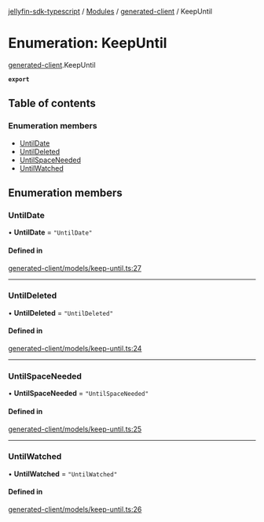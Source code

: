 [jellyfin-sdk-typescript](../README.md) / [Modules](../modules.md) / [generated-client](../modules/generated_client.md) / KeepUntil

# Enumeration: KeepUntil

[generated-client](../modules/generated_client.md).KeepUntil

**`export`**

## Table of contents

### Enumeration members

- [UntilDate](generated_client.KeepUntil.md#untildate)
- [UntilDeleted](generated_client.KeepUntil.md#untildeleted)
- [UntilSpaceNeeded](generated_client.KeepUntil.md#untilspaceneeded)
- [UntilWatched](generated_client.KeepUntil.md#untilwatched)

## Enumeration members

### UntilDate

• **UntilDate** = `"UntilDate"`

#### Defined in

[generated-client/models/keep-until.ts:27](https://github.com/thornbill/jellyfin-sdk-typescript/blob/7534c86/src/generated-client/models/keep-until.ts#L27)

___

### UntilDeleted

• **UntilDeleted** = `"UntilDeleted"`

#### Defined in

[generated-client/models/keep-until.ts:24](https://github.com/thornbill/jellyfin-sdk-typescript/blob/7534c86/src/generated-client/models/keep-until.ts#L24)

___

### UntilSpaceNeeded

• **UntilSpaceNeeded** = `"UntilSpaceNeeded"`

#### Defined in

[generated-client/models/keep-until.ts:25](https://github.com/thornbill/jellyfin-sdk-typescript/blob/7534c86/src/generated-client/models/keep-until.ts#L25)

___

### UntilWatched

• **UntilWatched** = `"UntilWatched"`

#### Defined in

[generated-client/models/keep-until.ts:26](https://github.com/thornbill/jellyfin-sdk-typescript/blob/7534c86/src/generated-client/models/keep-until.ts#L26)
